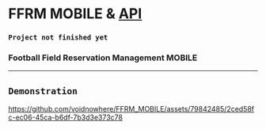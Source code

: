 # FFRM MOBILE & [API](https://github.com/voidnowhere/FFRM_API)
### `Project not finished yet`
### Football Field Reservation Management MOBILE

<hr>

## `Demonstration`

https://github.com/voidnowhere/FFRM_MOBILE/assets/79842485/2ced58fc-ec06-45ca-b6df-7b3d3e373c78

